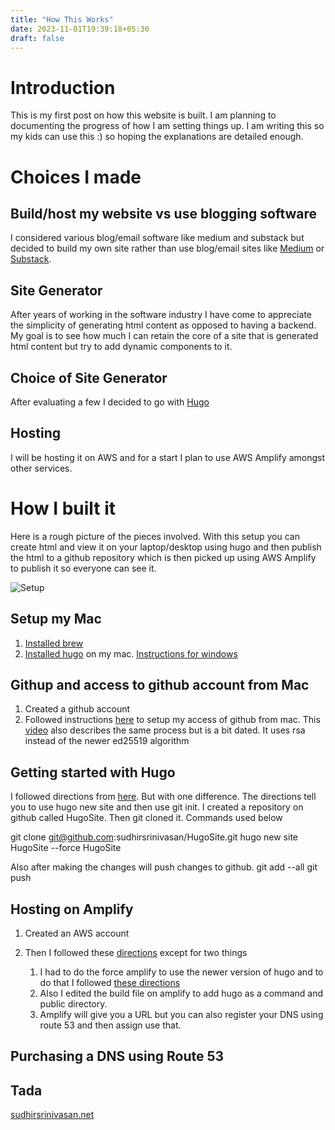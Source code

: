 ```yaml
---
title: "How This Works"
date: 2023-11-01T19:39:18+05:30
draft: false
---
```


# Introduction

This is my first  post on how this website is built. I am planning to  documenting the progress of how I am setting things up. I am writing this so my kids can use this :) so hoping the explanations are detailed enough. 


# Choices I made
## Build/host my website vs use blogging software
I considered various blog/email software like medium and substack but decided to build my own site rather than use blog/email sites like [Medium](https://medium.com/)   or [Substack](https://substack.com/). 
<!--- TODO - Potential Post here --->

## Site Generator
After years of working in the software industry I have come to appreciate the simplicity of generating html content as opposed to having a backend. My goal is to see how much I can retain the core of a site that is generated html content but try to add dynamic components to it. 
<!--- TODO - Potential Post here --->

## Choice of Site Generator
After evaluating a few I decided to go with [Hugo](https://gohugo.io) 
<!--- TODO - Potential Post here --->

## Hosting 
I will be hosting it on AWS and for a start I plan to use AWS Amplify amongst other services.  


# How I built it 
Here is a rough picture of the pieces involved. With this setup you can create html and view it on your laptop/desktop using hugo and then publish the html to a github repository which is then picked up using AWS Amplify to publish it so everyone can see it. 

![Setup](/HugoMacSetup.svg)



## Setup my Mac
1. [Installed brew](https://brew.sh/)
1. [Installed hugo](https://gohugo.io/installation/) on my mac. [Instructions for windows](https://www.techielass.com/how-to-install-hugo-on-windows-10/)



## Githup and access to github account from Mac
1. Created a github account
1. Followed instructions [here](https://docs.github.com/en/authentication/connecting-to-github-with-ssh/generating-a-new-ssh-key-and-adding-it-to-the-ssh-agent) to setup my access of github from mac. This [video](https://www.youtube.com/watch?v=jkXIzjiF72g&list=PL7slAxcLWlcAqykFVFaBj_B2HEoJ4E1TH&index=2) also describes the same process but is a bit dated. It uses rsa instead of the newer ed25519 algorithm


## Getting started with Hugo 

I followed directions from [here](https://gohugo.io/getting-started/quick-start/). But with one difference. The directions tell you to use hugo new site and then use git init. I created a repository on github called HugoSite. Then git cloned it. Commands used below

git clone git@github.com:sudhirsrinivasan/HugoSite.git
hugo new site HugoSite --force HugoSite 



Also after making the changes will push changes to github. 
git add --all
git push 



## Hosting on Amplify
1. Created an AWS account 
1. Then I followed these [directions](https://gohugo.io/hosting-and-deployment/hosting-on-aws-amplify/) except for two things  

    1. I had to do the force amplify  to use the newer version of hugo and to do that I followed [these directions](https://gohugo.io/hosting-and-deployment/hosting-on-aws-amplify/#using-a-newer-version-of-hugo) 
    1. Also I edited the build file on amplify to add hugo as a command and public directory. 
    1. Amplify will give you a URL but you can also register your DNS using route 53 and then assign use that. 

## Purchasing a DNS using Route 53 
<!-- Add image  -->

## Tada

[sudhirsrinivasan.net](http://sudhirsrinivasan.net)













